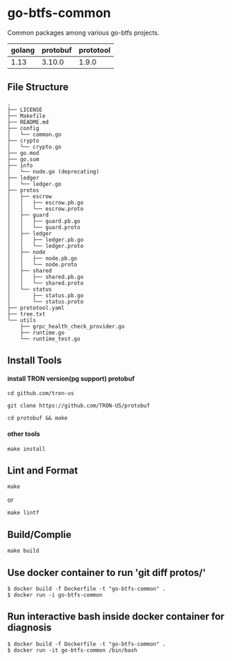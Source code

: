 # go-btfs-common

Common packages among various go-btfs projects.

| golang | protobuf  | prototool |
|--------|-----------|-----------|
| 1.13   | 3.10.0    | 1.9.0     |

## File Structure

```
.
├── LICENSE
├── Makefile
├── README.md
├── config
│   └── common.go
├── crypto
│   └── crypto.go
├── go.mod
├── go.sum
├── info
│   └── node.go (deprecating)
├── ledger
│   └── ledger.go
├── protos
│   ├── escrow
│   │   ├── escrow.pb.go
│   │   └── escrow.proto
│   ├── guard
│   │   ├── guard.pb.go
│   │   └── guard.proto
│   ├── ledger
│   │   ├── ledger.pb.go
│   │   └── ledger.proto
│   ├── node
│   │   ├── node.pb.go
│   │   └── node.proto
│   ├── shared
│   │   ├── shared.pb.go
│   │   └── shared.proto
│   └── status
│       ├── status.pb.go
│       └── status.proto
├── prototool.yaml
├── tree.txt
└── utils
    ├── grpc_health_check_provider.go
    ├── runtime.go
    └── runtime_test.go
```

## Install Tools


#### install TRON version(pg support) protobuf

```
cd github.com/tron-us
```
```
git clone https://github.com/TRON-US/protobuf
```
```
cd protobuf && make
```

#### other tools

```
make install
```

## Lint and Format

```
make
```
or
```
make lintf
```

## Build/Complie

```
make build
```

## Use docker container to run 'git diff protos/'

```
$ docker build -f Dockerfile -t "go-btfs-common" .
$ docker run -i go-btfs-common
```

## Run interactive bash inside docker container for diagnosis

```
$ docker build -f Dockerfile -t "go-btfs-common" .
$ docker run -it go-btfs-common /bin/bash
```

